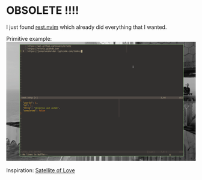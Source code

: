 # OBSOLETE !!!!

I just found [rest.nvim](https://github.com/NTBBloodbath/rest.nvim) which
already did everything that I wanted.

Primitive example: ![Demo](./media/Peek-2021-11-06-18-10.gif)

Inspiration: [Satellite of Love](https://www.youtube.com/watch?v=KFbgAxxVh1E)

